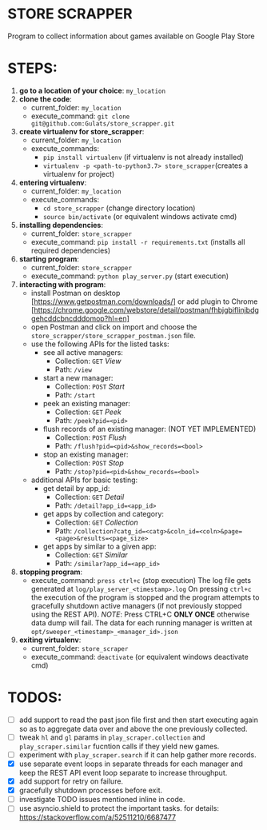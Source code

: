 # STORE SCRAPPER
Program to collect information about games available on Google Play Store

# STEPS:
1. **go to a location of your choice**: `my_location`
2. **clone the code**:
    + current_folder:     `my_location`
    + execute_command:    `git clone git@github.com:Gulats/store_scrapper.git`
3. **create virtualenv for store_scrapper**:
    + current_folder:     `my_location`
    + execute_commands:
        - `pip install virtualenv`                          (if virtualenv is not already installed)
        - `virtualenv -p <path-to-python3.7> store_scrapper`(creates a virtualenv for project)
4. **entering virtualenv**:
    + current_folder:     `my_location`
    + execute_commands:
        - `cd store_scrapper`                               (change directory location)
        - `source bin/activate`                             (or equivalent windows activate cmd)
5. **installing dependencies**:
    + current_folder:     `store_scrapper`
    + execute_command:    `pip install -r requirements.txt` (installs all required dependencies)
6. **starting program**:
    + current_folder:     `store_scrapper`
    + execute_command:    `python play_server.py`           (start execution)
7. **interacting with program**:
    + install Postman on desktop [https://www.getpostman.com/downloads/] or add plugin to Chrome [https://chrome.google.com/webstore/detail/postman/fhbjgbiflinjbdggehcddcbncdddomop?hl=en]
    + open Postman and click on import and choose the `store_scrapper/store_scrapper_postman.json` file.
    + use the following APIs for the listed tasks:
        - see all active managers:
            * Collection:   `GET`   _View_
            * Path:         `/view`
        - start a new manager:
            * Collection:   `POST`  _Start_
            * Path:         `/start`
        - peek an existing manager:
            * Collection:   `GET`   _Peek_
            * Path:         `/peek?pid=<pid>`
        - flush records of an existing manager: (NOT YET IMPLEMENTED)
            * Collection:   `POST`  _Flush_
            * Path:         `/flush?pid=<pid>&show_records=<bool>`
        - stop an existing manager:
            * Collection:   `POST`  _Stop_
            * Path:         `/stop?pid=<pid>&show_records=<bool>`
    + additional APIs for basic testing:
        - get detail by app_id:
            * Collection:   `GET`   _Detail_
            * Path:         `/detail?app_id=<app_id>`
        - get apps by collection and category:
            * Collection:   `GET`   _Collection_
            * Path:         `/collection?catg_id=<catg>&coln_id=<coln>&page=<page>&results=<page_size>`
        - get apps by similar to a given app:
            * Collection:   `GET`   _Similar_
            * Path:         `/similar?app_id=<app_id>`
8. **stopping program**:
    + execute_command:    `press ctrl+c`                    (stop  execution)
    The log file gets generated at `log/play_server_<timestamp>.log`
    On pressing `ctrl+c` the execution of the program is stopped and the program attempts to gracefully shutdown active managers (if not previously stopped using the REST API).
    _NOTE_: Press CTRL+C **ONLY ONCE** otherwise data dump will fail. The data for each running manager is written at `opt/sweeper_<timestamp>_<manager_id>.json`
9. **exiting virtualenv**:
    + current_folder:     `store_scraper`
    + execute_command:    `deactivate`                      (or equivalent windows deactivate cmd)

# TODOS:
- [ ] add support to read the past json file first and then start executing again so as to aggregate data over and above the one previously collected.
- [ ] tweak `hl` and `gl` params in `play_scraper.collection` and `play_scraper.similar` fucntion calls if they yield new games.
- [ ] experiment with `play_scraper.search` if it can help gather more records.
- [x] use separate event loops in separate threads for each manager and keep the REST API event loop separate to increase throughput.
- [x] add support for retry on failure.
- [x] gracefully shutdown processes before exit.
- [ ] investigate TODO issues mentioned inline in code.
- [ ] use asyncio.shield to protect the important tasks. for details: https://stackoverflow.com/a/52511210/6687477